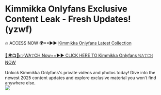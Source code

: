 # Kimmikka Onlyfans Exclusive Content Leak - Fresh Updates! (yzwf)

🔥 ACCESS NOW 🌍==►► <a href="https://tinyurl.com/kvy9nzfs" rel="nofollow">Kimmikka Onlyfans Latest Collection</a>
<br><br>
[🔴🌍📺📱👉WA𝚃CH Now==►► CLICK HERE TO Kimmikka Onlyfans 𝚆𝙰𝚃𝙲𝙷 NOW](https://tinyurl.com/kvy9nzfs)
<br><br>
Unlock Kimmikka Onlyfans's private videos and photos today! Dive into the newest 2025 content updates and explore exclusive material you won’t find anywhere else.
<br>
<a href="https://tinyurl.com/kvy9nzfs" rel="nofollow" data-target="animated-image.originalLink"><img src="https://camo.githubusercontent.com/8a4f000d20f83aca3bf7ec5f350d767afa0574a8a352519fd8cfa583a6f93a33/68747470733a2f2f692e696d6775722e636f6d2f644a486b345a712e676966" data-canonical-src="https://i.imgur.com/dJHk4Zq.gif" style="max-width: 100%; display: inline-block;" data-target="animated-image.originalImage"></a>
<br>
